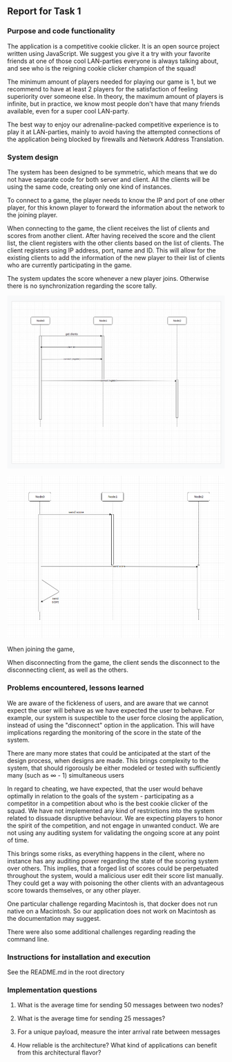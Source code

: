 ## Report for Task 1

### Purpose and code functionality

The application is a competitive cookie clicker. It is an open source project written using JavaScript. We suggest you give it a try with your favorite friends at one of those cool LAN-parties everyone is always talking about, and see who is the reigning cookie clicker champion of the squad!

The minimum amount of players needed for playing our game is 1, but we recommend to have at least 2 players for the satisfaction of feeling superiority over someone else.  In theory, the maximum amount of players is infinite, but in practice, we know most people don't have that many friends available, even for a super cool LAN-party.

The best way to enjoy our adrenaline-packed competitive experience is to play it at LAN-parties, mainly to avoid having the attempted connections of the application being blocked by firewalls and Network Address Translation.

### System design

The system has been designed to be symmetric, which means that we do not have separate code for both server and client. All the clients will be using the same code, creating only one kind of instances.

To connect to a game, the player needs to know the IP and port of one other player, for this known player to forward the information about the network to the joining player.

When connecting to the game, the client receives the list of clients and scores from another client. After having received the score and the client list, the client registers with the other clients based on the list of clients. The client registers using IP address, port, name and ID. This will allow for the existing clients to add the information of the new player to their list of clients who are currently participating in the game.

The system updates the score whenever a new player joins. Otherwise there is no synchronization regarding the score tally.

![chart 1](unknown.png)

![chart 2](unknown2.png)

When joining the game,

When disconnecting from the game, the client sends the disconnect to the disconnecting client, as well as the others.

### Problems encountered, lessons learned

We are aware of the fickleness of users, and are aware that we cannot expect the user will behave as we have expected the user to behave. For example, our system is suspectible to the user force closing the application, instead of using the "disconnect" option in the application. This will have implications regarding the monitoring of the score in the state of the system.

There are many more states that could be anticipated at the start of the design process, when designs are made. This brings complexity to the system, that should rigorously be either modeled or tested with sufficiently many (such as &infin; - 1) simultaneous users

In regard to cheating, we have expected, that the user would behave optimally in relation to the goals of the system - participating as a competitor in a competition about who is the best cookie clicker of the squad. We have not implemented any kind of restrictions into the system related to dissuade disruptive behaviour. We are expecting players to honor the spirit of the competition, and not engage in unwanted conduct. We are not using any auditing system for validating the ongoing score at any point of time.

This brings some risks, as everything happens in the cilent, where no instance has any auditing power regarding the state of the scoring system over others. This implies, that a forged list of scores could be perpetuated throughout the system, would a malicious user edit their score list manually. They could get a way with poisoning the other clients with an advantageous score towards themselves, or any other player.

One particular challenge regarding Macintosh is, that docker does not run native on a Macintosh. So our application does not work on Macintosh as the documentation may suggest.

There were also some additional challenges regarding reading the command line.

### Instructions for installation and execution

See the README.md in the root directory

### Implementation questions

1. What is the average time for sending 50 messages between two nodes?

2. What is the average time for sending 25 messages?

3. For a unique payload, measure the inter arrival rate between messages

4. How reliable is the architecture? What kind of applications can benefit from this architectural flavor?
